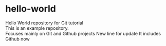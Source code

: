 # hello-world
Hello World repository for Git tutorial<br>
This is an example repository.<br>
Focuses mainly on Git and Github projects
New line for update
It includes Github now
